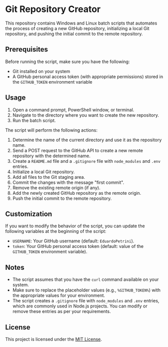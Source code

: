 # Git Repository Creator

This repository contains Windows and Linux batch scripts that automates the process of creating a new GitHub repository, initializing a local Git repository, and pushing the initial commit to the remote repository.

## Prerequisites

Before running the script, make sure you have the following:

- Git installed on your system
- A GitHub personal access token (with appropriate permissions) stored in the `GITHUB_TOKEN` environment variable

## Usage

1. Open a command prompt, PowerShell window, or terminal.
2. Navigate to the directory where you want to create the new repository.
3. Run the batch script.

The script will perform the following actions:

1. Determine the name of the current directory and use it as the repository name.
2. Send a POST request to the GitHub API to create a new remote repository with the determined name.
3. Create a `README.md` file and a `.gitignore` file with `node_modules` and `.env` entries.
4. Initialize a local Git repository.
5. Add all files to the Git staging area.
6. Commit the changes with the message "first commit".
7. Remove the existing remote origin (if any).
8. Add the newly created GitHub repository as the remote origin.
9. Push the initial commit to the remote repository.

## Customization

If you want to modify the behavior of the script, you can update the following variables at the beginning of the script:

- `USERNAME`: Your GitHub username (default: `EduardoPetrini`).
- `token`: Your GitHub personal access token (default: value of the `GITHUB_TOKEN` environment variable).

## Notes

- The script assumes that you have the `curl` command available on your system.
- Make sure to replace the placeholder values (e.g., `%GITHUB_TOKEN%`) with the appropriate values for your environment.
- The script creates a `.gitignore` file with `node_modules` and `.env` entries, which are commonly used in Node.js projects. You can modify or remove these entries as per your requirements.

## License

This project is licensed under the [MIT License](LICENSE).
